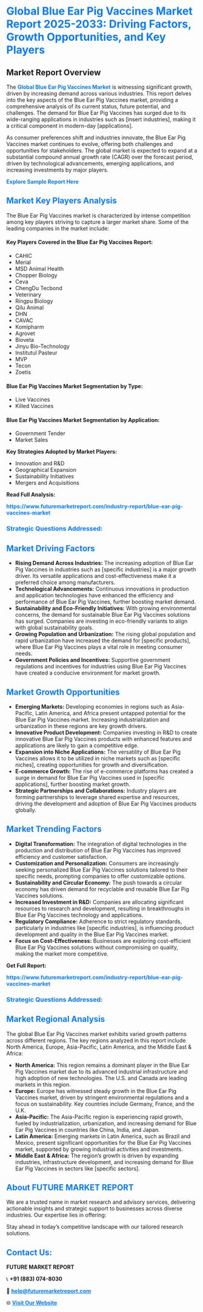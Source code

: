 <h1 style="color: #007BFF;">Global Blue Ear Pig Vaccines Market Report 2025-2033: Driving Factors, Growth Opportunities, and Key Players</h1>

<section id="overview">
<h2>Market Report Overview</h2>
<p>The <a href="https://www.futuremarketreport.com/industry-report/blue-ear-pig-vaccines-market" style="color: #007BFF; text-decoration: none;"><strong>Global Blue Ear Pig Vaccines Market</strong></a> is witnessing significant growth, driven by increasing demand across various industries. This report delves into the key aspects of the Blue Ear Pig Vaccines market, providing a comprehensive analysis of its current status, future potential, and challenges. The demand for Blue Ear Pig Vaccines has surged due to its wide-ranging applications in industries such as [insert industries], making it a critical component in modern-day [applications].</p>
<p>As consumer preferences shift and industries innovate, the Blue Ear Pig Vaccines market continues to evolve, offering both challenges and opportunities for stakeholders. The global market is expected to expand at a substantial compound annual growth rate (CAGR) over the forecast period, driven by technological advancements, emerging applications, and increasing investments by major players.</p>
</section>

<section id="overview">
<p><a href="https://www.futuremarketreport.com/request-sample/reportId=103522" style="color: #007BFF; text-decoration: none;"><strong>Explore Sample Report Here</strong></a></p>
</section>

<section id="key-players">
<h2 style="color: #007BFF;">Market Key Players Analysis</h2>
<p>The Blue Ear Pig Vaccines market is characterized by intense competition among key players striving to capture a larger market share. Some of the leading companies in the market include:</p>
<h4>Key Players Covered in the Blue Ear Pig Vaccines Report:</h4>
<ul><li>CAHIC</li><li>Merial</li><li>MSD Animal Health</li><li>Chopper Biology</li><li>Ceva</li><li>ChengDu Tecbond</li><li>Veterinary</li><li>Ringpu Biology</li><li>Qilu Animal</li><li>DHN</li><li>CAVAC</li><li>Komipharm</li><li>Agrovet</li><li>Bioveta</li><li>Jinyu Bio-Technology</li><li>Institutul Pasteur</li><li>MVP</li><li>Tecon</li><li>Zoetis</li></ul>
<h4>Blue Ear Pig Vaccines Market Segmentation by Type:</h4>
<ul><li>Live Vaccines</li><li>Killed Vaccines</li></ul>

<h4>Blue Ear Pig Vaccines Market Segmentation by Application:</h4>
<ul><li>Government Tender</li><li>Market Sales</li></ul>
<p><strong>Key Strategies Adopted by Market Players:</strong></p>
<ul>
<li>Innovation and R&D</li>
<li>Geographical Expansion</li>
<li>Sustainability Initiatives</li>
<li>Mergers and Acquisitions</li>
</ul>
</section>

<section>
<p><strong>Read Full Analysis: </strong></p><a href="https://www.futuremarketreport.com/industry-report/blue-ear-pig-vaccines-market" style="color: #007BFF; text-decoration: none;"><strong>https://www.futuremarketreport.com/industry-report/blue-ear-pig-vaccines-market</strong></a>
<h3 style="color: #007BFF;">Strategic Questions Addressed:</h3>
</section>

<section id="driving-factors">
<h2 style="color: #007BFF;">Market Driving Factors</h2>
<ul>
<li><strong>Rising Demand Across Industries:</strong> The increasing adoption of Blue Ear Pig Vaccines in industries such as [specific industries] is a major growth driver. Its versatile applications and cost-effectiveness make it a preferred choice among manufacturers.</li>
<li><strong>Technological Advancements:</strong> Continuous innovations in production and application technologies have enhanced the efficiency and performance of Blue Ear Pig Vaccines, further boosting market demand.</li>
<li><strong>Sustainability and Eco-Friendly Initiatives:</strong> With growing environmental concerns, the demand for sustainable Blue Ear Pig Vaccines solutions has surged. Companies are investing in eco-friendly variants to align with global sustainability goals.</li>
<li><strong>Growing Population and Urbanization:</strong> The rising global population and rapid urbanization have increased the demand for [specific products], where Blue Ear Pig Vaccines plays a vital role in meeting consumer needs.</li>
<li><strong>Government Policies and Incentives:</strong> Supportive government regulations and incentives for industries using Blue Ear Pig Vaccines have created a conducive environment for market growth.</li>
</ul>
</section>

<section id="growth-opportunities">
<h2 style="color: #007BFF;">Market Growth Opportunities</h2>
<ul>
<li><strong>Emerging Markets:</strong> Developing economies in regions such as Asia-Pacific, Latin America, and Africa present untapped potential for the Blue Ear Pig Vaccines market. Increasing industrialization and urbanization in these regions are key growth drivers.</li>
<li><strong>Innovative Product Development:</strong> Companies investing in R&D to create innovative Blue Ear Pig Vaccines products with enhanced features and applications are likely to gain a competitive edge.</li>
<li><strong>Expansion into Niche Applications:</strong> The versatility of Blue Ear Pig Vaccines allows it to be utilized in niche markets such as [specific niches], creating opportunities for growth and diversification.</li>
<li><strong>E-commerce Growth:</strong> The rise of e-commerce platforms has created a surge in demand for Blue Ear Pig Vaccines used in [specific applications], further boosting market growth.</li>
<li><strong>Strategic Partnerships and Collaborations:</strong> Industry players are forming partnerships to leverage shared expertise and resources, driving the development and adoption of Blue Ear Pig Vaccines products globally.</li>
</ul>
</section>

<section id="trending-factors">
<h2 style="color: #007BFF;">Market Trending Factors</h2>
<ul>
<li><strong>Digital Transformation:</strong> The integration of digital technologies in the production and distribution of Blue Ear Pig Vaccines has improved efficiency and customer satisfaction.</li>
<li><strong>Customization and Personalization:</strong> Consumers are increasingly seeking personalized Blue Ear Pig Vaccines solutions tailored to their specific needs, prompting companies to offer customizable options.</li>
<li><strong>Sustainability and Circular Economy:</strong> The push towards a circular economy has driven demand for recyclable and reusable Blue Ear Pig Vaccines solutions.</li>
<li><strong>Increased Investment in R&D:</strong> Companies are allocating significant resources to research and development, resulting in breakthroughs in Blue Ear Pig Vaccines technology and applications.</li>
<li><strong>Regulatory Compliance:</strong> Adherence to strict regulatory standards, particularly in industries like [specific industries], is influencing product development and quality in the Blue Ear Pig Vaccines market.</li>
<li><strong>Focus on Cost-Effectiveness:</strong> Businesses are exploring cost-efficient Blue Ear Pig Vaccines solutions without compromising on quality, making the market more competitive.</li>
</ul>
</section>

<section>
<p><strong>Get Full Report: </strong></p><a href="https://www.futuremarketreport.com/industry-report/blue-ear-pig-vaccines-market" style="color: #007BFF; text-decoration: none;"><strong>https://www.futuremarketreport.com/industry-report/blue-ear-pig-vaccines-market</strong></a>
<h3 style="color: #007BFF;">Strategic Questions Addressed:</h3>
</section>


<section id="regional-analysis">
<h2 style="color: #007BFF;">Market Regional Analysis</h2>
<p>The global Blue Ear Pig Vaccines market exhibits varied growth patterns across different regions. The key regions analyzed in this report include North America, Europe, Asia-Pacific, Latin America, and the Middle East & Africa:</p>
<ul>
<li><strong>North America:</strong> This region remains a dominant player in the Blue Ear Pig Vaccines market due to its advanced industrial infrastructure and high adoption of new technologies. The U.S. and Canada are leading markets in this region.</li>
<li><strong>Europe:</strong> Europe has witnessed steady growth in the Blue Ear Pig Vaccines market, driven by stringent environmental regulations and a focus on sustainability. Key countries include Germany, France, and the U.K.</li>
<li><strong>Asia-Pacific:</strong> The Asia-Pacific region is experiencing rapid growth, fueled by industrialization, urbanization, and increasing demand for Blue Ear Pig Vaccines in countries like China, India, and Japan.</li>
<li><strong>Latin America:</strong> Emerging markets in Latin America, such as Brazil and Mexico, present significant opportunities for the Blue Ear Pig Vaccines market, supported by growing industrial activities and investments.</li>
<li><strong>Middle East & Africa:</strong> The region’s growth is driven by expanding industries, infrastructure development, and increasing demand for Blue Ear Pig Vaccines in sectors like [specific sectors].</li>
</ul>
</section>

<footer>
<h2 style="color: #007BFF;">About FUTURE MARKET REPORT</h2>
<p>We are a trusted name in market research and advisory services, delivering actionable insights and strategic support to businesses across diverse industries. Our expertise lies in offering:</p>

<p>Stay ahead in today’s competitive landscape with our tailored research solutions.</p>

<h2 style="color: #007BFF;">Contact Us:</h2>
<p><strong>FUTURE MARKET REPORT</strong></p>
<p>📞 <strong>+91 (883) 074-8030</strong></p>
<p>📧 <strong><a href="mailto:help@futuremarketreport.com" style="color: #007BFF;">help@futuremarketreport.com</a></strong></p>
<p>🌐 <strong><a href="https://www.futuremarketreport.com/" style="color: #007BFF;">Visit Our Website</a></strong></p>
</footer>